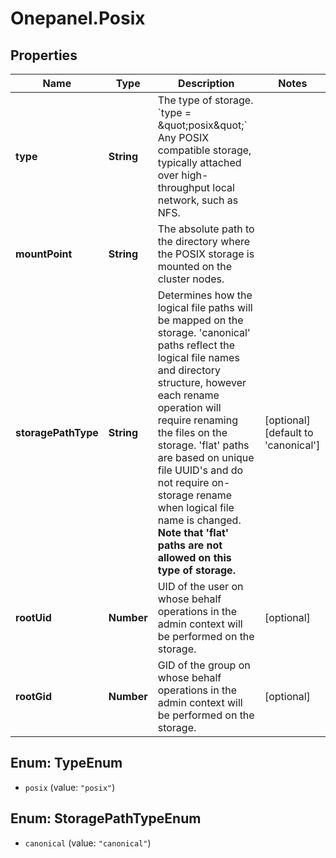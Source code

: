 # Onepanel.Posix

## Properties
Name | Type | Description | Notes
------------ | ------------- | ------------- | -------------
**type** | **String** | The type of storage.  &#x60;type &#x3D; \&quot;posix\&quot;&#x60;  Any POSIX compatible storage, typically attached over high-throughput local network, such as NFS.  | 
**mountPoint** | **String** | The absolute path to the directory where the POSIX storage is mounted on the cluster nodes.  | 
**storagePathType** | **String** | Determines how the logical file paths will be mapped on the storage. &#39;canonical&#39; paths reflect the logical file names and directory structure, however each rename operation will require renaming the files on the storage. &#39;flat&#39; paths are based on unique file UUID&#39;s and do not require on-storage rename when logical file name is changed. **Note that &#39;flat&#39; paths are not allowed on this type of storage.**  | [optional] [default to &#39;canonical&#39;]
**rootUid** | **Number** | UID of the user on whose behalf operations in the admin context will be performed on the storage. | [optional] 
**rootGid** | **Number** | GID of the group on whose behalf operations in the admin context will be performed on the storage. | [optional] 


<a name="TypeEnum"></a>
## Enum: TypeEnum


* `posix` (value: `"posix"`)




<a name="StoragePathTypeEnum"></a>
## Enum: StoragePathTypeEnum


* `canonical` (value: `"canonical"`)




